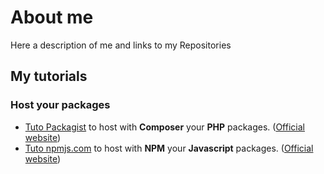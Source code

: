 # About me

Here a description of me and links to my Repositories

## My tutorials

### Host your packages

- [Tuto Packagist](https://github.com/Mushu-Tutorials/tuto-packagist "Packagist") to host with **Composer** your **PHP** packages. ([Official website](https://packagist.org/ "Packagist"))
- [Tuto npmjs.com](https://github.com/Mushu-Tutorials/tuto-npmjs-packages "npmjs.com") to host with **NPM** your **Javascript** packages. ([Official website](https://www.npmjs.com/ "NPM"))
